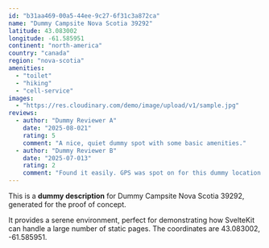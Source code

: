 ```yaml
---
id: "b31aa469-00a5-44ee-9c27-6f31c3a872ca"
name: "Dummy Campsite Nova Scotia 39292"
latitude: 43.083002
longitude: -61.585951
continent: "north-america"
country: "canada"
region: "nova-scotia"
amenities:
  - "toilet"
  - "hiking"
  - "cell-service"
images:
  - "https://res.cloudinary.com/demo/image/upload/v1/sample.jpg"
reviews:
  - author: "Dummy Reviewer A"
    date: "2025-08-021"
    rating: 5
    comment: "A nice, quiet dummy spot with some basic amenities."
  - author: "Dummy Reviewer B"
    date: "2025-07-013"
    rating: 2
    comment: "Found it easily. GPS was spot on for this dummy location."
---
```


This is a **dummy description** for Dummy Campsite Nova Scotia 39292, generated for the proof of concept.

It provides a serene environment, perfect for demonstrating how SvelteKit can handle a large number of static pages. The coordinates are 43.083002, -61.585951.
